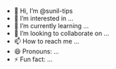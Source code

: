 - 👋 Hi, I’m @sunil-tips
- 👀 I’m interested in ...
- 🌱 I’m currently learning ...
- 💞️ I’m looking to collaborate on ...
- 📫 How to reach me ...
- 😄 Pronouns: ...
- ⚡ Fun fact: ...

<!---
sunil-tips/sunil-tips is a ✨ special ✨ repository because its `README.md` (this file) appears on your GitHub profile.
You can click the Preview link to take a look at your changes.
--->
